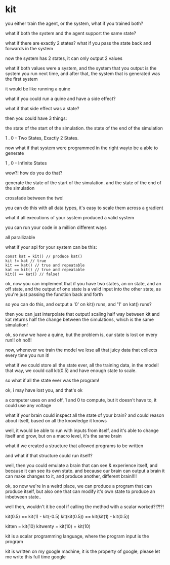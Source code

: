 # kit

you either train the agent, or the system, what if you trained both?

what if both the system and the agent support the same state?

what if there are exactly 2 states? what if you pass the state back and forwards in the system

now the system has 2 states, it can only output 2 values

what if both values were a system, and the system that you output is the system you run next time, and after that, the system that is generated was the first system

it would be like running a quine

what if you could run a quine and have a side effect?

what if that side effect was a state?

then you could have 3 things:

the state of the start of the simulation. the state of the end of the simulation

1 . 0 - Two States, Exactly 2 States.

now what if that system were programmed in the right wayto be a able to generate

1 , 0 - Infinite States

wow?! how do you do that?

generate the state of the start of the simulation. and the state of the end of the simulation

crossfade between the two!

you can do this with all data types, it's easy to scale them across a gradient

what if all executions of your system produced a valid system

you can run your code in a million different ways

all parallizable


what if your api for your system can be this:

```
const kat = kit() // produce kat()
kit != kat // true
kit == kat() // true and repeatable
kat == kit() // true and repeatable
kit() == kat() // false!
```

ok, now you can implement that if you have two states, an on state, and an off state, and the output of one state is a valid input into the other state, as you're just passing the function back and forth

so you can do this, and output a '0' on kit() runs, and '1' on kat() runs?

then you can just interpolate that output! scaling half way between kit and kat returns half the change between the simulations, which is the same simulation!

ok, so now we have a quine, but the problem is, our state is lost on every run!! oh no!!!

now, whenever we train the model we lose all that juicy data that collects every time you run it!

what if we could store all the state ever, all the training data, in the model! that way, we could call kit(0.5) and have enough state to scale.

so what if all the state ever was the program!

ok, i may have lost you, and that's ok

a computer uses on and off, 1 and 0 to compute, but it doesn't have to, it could use any voltage

what if your brain could inspect all the state of your brain? and could reason about itself, based on all the knowledge it knows

well, it would be able to run with inputs from itself, and it's able to change itself and grow, but on a macro level, it's the same brain

what if we created a structure that allowed programs to be written

and what if that structure could run itself?

well, then you could emulate a brain that can see & experience itself, and because it can see its own state.
and because our brain can output a brain it can make changes to it, and produce another, different brain!!!!

ok, so now we're in a weird place, we can produce a program that can produce itself, but also one that can modify it's own state to produce an inbetween state..

well then, wouldn't it be cool if calling the method with a scalar worked?!?!?!

kit(0.5) == kit(1) - kit(-0.5)
kit(kit(0.5)) == kit(kit(1) - kit(0.5))

kitten = kit(10)
kitwenty = kit(10) + kit(10)




kit is a scalar programming language, where the program input is the program

kit is written on my google machine, it is the property of google, please let me write this full time google










